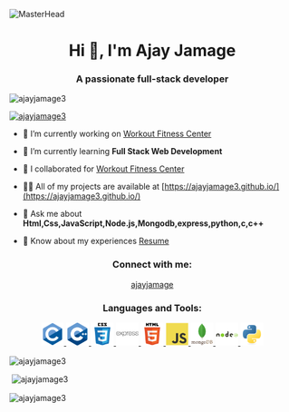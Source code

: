 ![MasterHead](https://www.pramukhdigital.com/wp-content/uploads/2018/07/New-PNC-Animated-Banners.gif)
<h1 align="center">Hi 👋, I'm Ajay Jamage</h1>
<h3 align="center">A passionate full-stack developer</h3>

<p align="left"> <img src="https://komarev.com/ghpvc/?username=ajayjamage3&label=Profile%20views&color=0e75b6&style=flat" alt="ajayjamage3" /> </p>

<p align="left"> <a href="https://github.com/ryo-ma/github-profile-trophy"><img src="https://github-profile-trophy.vercel.app/?username=ajayjamage3" alt="ajayjamage3" /></a> </p>

- 🔭 I’m currently working on [Workout Fitness Center](http://velvety-starburst-b38fa3.netlify.app/)

- 🌱 I’m currently learning **Full Stack Web Development**

- 👯 I collaborated for [Workout Fitness Center](http://velvety-starburst-b38fa3.netlify.app/)

- 👨‍💻 All of my projects are available at [https://ajayjamage3.github.io/](https://ajayjamage3.github.io/)

- 💬 Ask me about **Html,Css,JavaScript,Node.js,Mongodb,express,python,c,c++**



- 📄 Know about my experiences [Resume](https://drive.google.com/file/d/1vE8rt6JcSB2VhUwM5CPcH7GPePcVIwPm/view?usp=share_link)

<h3 align="center">Connect with me:</h3>
<p align="center"> <a href="https://www.linkedin.com/in/ajay-jamage-92b1b71b4/">ajayjamage</a></p>
<p align="center">
</p>

<h3 align="center">Languages and Tools:</h3>
<p align="center"> <a href="https://www.cprogramming.com/" target="_blank" rel="noreferrer"> <img src="https://raw.githubusercontent.com/devicons/devicon/master/icons/c/c-original.svg" alt="c" width="40" height="40"/> </a> <a href="https://www.w3schools.com/cpp/" target="_blank" rel="noreferrer"> <img src="https://raw.githubusercontent.com/devicons/devicon/master/icons/cplusplus/cplusplus-original.svg" alt="cplusplus" width="40" height="40"/> </a> <a href="https://www.w3schools.com/css/" target="_blank" rel="noreferrer"> <img src="https://raw.githubusercontent.com/devicons/devicon/master/icons/css3/css3-original-wordmark.svg" alt="css3" width="40" height="40"/> </a> <a href="https://expressjs.com" target="_blank" rel="noreferrer"> <img src="https://raw.githubusercontent.com/devicons/devicon/master/icons/express/express-original-wordmark.svg" alt="express" width="40" height="40"/> </a> <a href="https://www.w3.org/html/" target="_blank" rel="noreferrer"> <img src="https://raw.githubusercontent.com/devicons/devicon/master/icons/html5/html5-original-wordmark.svg" alt="html5" width="40" height="40"/> </a> <a href="https://developer.mozilla.org/en-US/docs/Web/JavaScript" target="_blank" rel="noreferrer"> <img src="https://raw.githubusercontent.com/devicons/devicon/master/icons/javascript/javascript-original.svg" alt="javascript" width="40" height="40"/> </a> <a href="https://www.mongodb.com/" target="_blank" rel="noreferrer"> <img src="https://raw.githubusercontent.com/devicons/devicon/master/icons/mongodb/mongodb-original-wordmark.svg" alt="mongodb" width="40" height="40"/> </a> <a href="https://nodejs.org" target="_blank" rel="noreferrer"> <img src="https://raw.githubusercontent.com/devicons/devicon/master/icons/nodejs/nodejs-original-wordmark.svg" alt="nodejs" width="40" height="40"/> </a> <a href="https://www.python.org" target="_blank" rel="noreferrer"> <img src="https://raw.githubusercontent.com/devicons/devicon/master/icons/python/python-original.svg" alt="python" width="40" height="40"/> </a> </p>

<p><img align="center" src="https://github-readme-stats.vercel.app/api/top-langs?username=ajayjamage3&show_icons=true&locale=en&layout=compact" alt="ajayjamage3" /></p>

<p>&nbsp;<img align="center" src="https://github-readme-stats.vercel.app/api?username=ajayjamage3&show_icons=true&locale=en" alt="ajayjamage3" /></p>

<p><img align="center" src="https://github-readme-streak-stats.herokuapp.com/?user=ajayjamage3&" alt="ajayjamage3" /></p>
